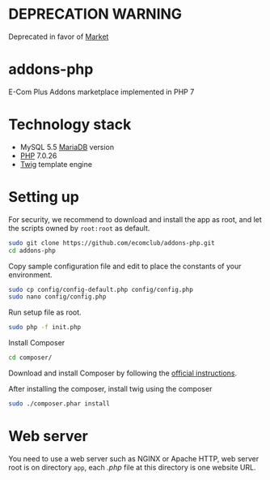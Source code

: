 # DEPRECATION WARNING
Deprecated in favor of [Market](https://github.com/ecomclub/market)

# addons-php
E-Com Plus Addons marketplace implemented in PHP 7

# Technology stack
+ MySQL 5.5 [MariaDB](https://mariadb.com/) version
+ [PHP](http://php.net/) 7.0.26
+ [Twig](https://twig.symfony.com/) template engine

# Setting up
For security, we recommend to download and install the app as root,
and let the scripts owned by `root:root` as default.

```bash
sudo git clone https://github.com/ecomclub/addons-php.git
cd addons-php
```

Copy sample configuration file and edit to place the constants of your environment.

```bash
sudo cp config/config-default.php config/config.php
sudo nano config/config.php
```

Run setup file as root.

```bash
sudo php -f init.php
```
Install Composer
```bash
cd composer/
```
Download and install Composer by following the [official instructions](https://getcomposer.org/download/).

After installing the composer, install twig using the composer
```bash
sudo ./composer.phar install
```

# Web server
You need to use a web server such as NGINX or Apache HTTP,
web server root is on directory `app`, each _.php_ file at this directory is one website URL.

